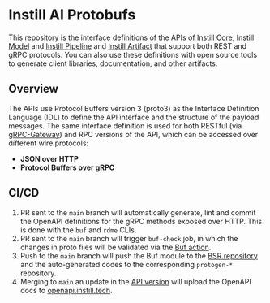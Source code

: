 # Instill AI Protobufs

This repository is the interface definitions of the APIs of [Instill
Core](https://github.com/instill-ai/mgmt-backend), [Instill
Model](https://github.com/instill-ai/model-backend) and [Instill
Pipeline](https://github.com/instill-ai/pipeline-backend) and [Instill
Artifact](https://github.com/instill-ai/artifact-backend) that support both REST
and gRPC protocols. You can also use these definitions with open source tools to
generate client libraries, documentation, and other artifacts.

## Overview

The APIs use Protocol Buffers version 3 (proto3) as the Interface Definition
Language (IDL) to define the API interface and the structure of the payload
messages. The same interface definition is used for both RESTful (via
[gRPC-Gateway](https://github.com/grpc-ecosystem/grpc-gateway)) and RPC versions
of the API, which can be accessed over different wire protocols:

- **JSON over HTTP**
- **Protocol Buffers over gRPC**

## CI/CD

1. PR sent to the `main` branch will automatically generate, lint and commit the
   OpenAPI definitions for the gRPC methods exposed over HTTP. This is done with
   the `buf` and `rdme` CLIs.
1. PR sent to the `main` branch will trigger `buf-check` job, in which
   the changes in proto files will be validated via the [Buf
   action](https://github.com/bufbuild/buf-action).
1. Push to the `main` branch will push the Buf module to the [BSR
   repository](https://buf.build/instill-ai/protobufs) and the auto-generated
   codes to the corresponding `protogen-*` repository.
1. Merging to `main` an update in the [API
   version](./common/openapi/v1beta/api_info.conf) will upload the OpenAPI docs
   to [openapi.instill.tech](https://openapi.instill.tech/).
